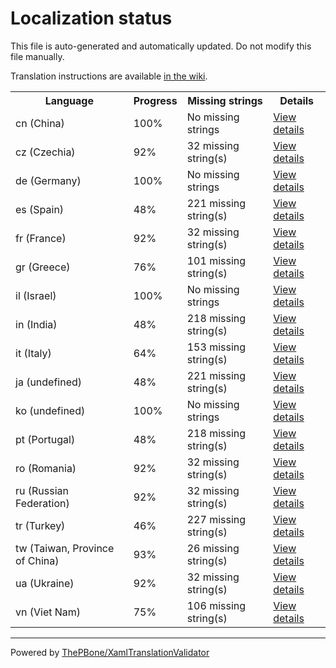 # Localization status

This file is auto-generated and automatically updated. Do not modify this file manually.

Translation instructions are available [in the wiki](https://github.com/ThePBone/GalaxyBudsClient/wiki/3.-How-to-help-with-translations).

<table>
<tr><th>Language</th><th>Progress</th><th>Missing strings</th><th>Details</th></tr>
<tr><td>cn (China)</td><td>100%</td><td>No missing strings</td><td><a href="cn.md">View details</a></td></tr>
<tr><td>cz (Czechia)</td><td>92%</td><td>32 missing string(s)</td><td><a href="cz.md">View details</a></td></tr>
<tr><td>de (Germany)</td><td>100%</td><td>No missing strings</td><td><a href="de.md">View details</a></td></tr>
<tr><td>es (Spain)</td><td>48%</td><td>221 missing string(s)</td><td><a href="es.md">View details</a></td></tr>
<tr><td>fr (France)</td><td>92%</td><td>32 missing string(s)</td><td><a href="fr.md">View details</a></td></tr>
<tr><td>gr (Greece)</td><td>76%</td><td>101 missing string(s)</td><td><a href="gr.md">View details</a></td></tr>
<tr><td>il (Israel)</td><td>100%</td><td>No missing strings</td><td><a href="il.md">View details</a></td></tr>
<tr><td>in (India)</td><td>48%</td><td>218 missing string(s)</td><td><a href="in.md">View details</a></td></tr>
<tr><td>it (Italy)</td><td>64%</td><td>153 missing string(s)</td><td><a href="it.md">View details</a></td></tr>
<tr><td>ja (undefined)</td><td>48%</td><td>221 missing string(s)</td><td><a href="ja.md">View details</a></td></tr>
<tr><td>ko (undefined)</td><td>100%</td><td>No missing strings</td><td><a href="ko.md">View details</a></td></tr>
<tr><td>pt (Portugal)</td><td>48%</td><td>218 missing string(s)</td><td><a href="pt.md">View details</a></td></tr>
<tr><td>ro (Romania)</td><td>92%</td><td>32 missing string(s)</td><td><a href="ro.md">View details</a></td></tr>
<tr><td>ru (Russian Federation)</td><td>92%</td><td>32 missing string(s)</td><td><a href="ru.md">View details</a></td></tr>
<tr><td>tr (Turkey)</td><td>46%</td><td>227 missing string(s)</td><td><a href="tr.md">View details</a></td></tr>
<tr><td>tw (Taiwan, Province of China)</td><td>93%</td><td>26 missing string(s)</td><td><a href="tw.md">View details</a></td></tr>
<tr><td>ua (Ukraine)</td><td>92%</td><td>32 missing string(s)</td><td><a href="ua.md">View details</a></td></tr>
<tr><td>vn (Viet Nam)</td><td>75%</td><td>106 missing string(s)</td><td><a href="vn.md">View details</a></td></tr>

</table>

__________

Powered by [ThePBone/XamlTranslationValidator](https://github.com/ThePBone/XamlTranslationValidator)